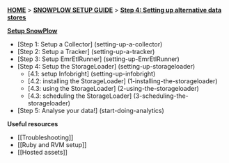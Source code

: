 [**HOME**](Home) > [**SNOWPLOW SETUP GUIDE**](Setting-up-SnowPlow) > [**Step 4: Setting up alternative data stores**](setting-up-alternative-data-stores)  

[**Setup SnowPlow**](Setting-up-SnowPlow)  

- [Step 1: Setup a Collector] (setting-up-a-collector)  
- [Step 2: Setup a Tracker] (setting-up-a-tracker)  
- [Step 3: Setup EmrEtlRunner] (setting-up-EmrEtlRunner)  
- [Step 4: Setup the StorageLoader] (setting-up-storageloader)  
  - [4.1: setup Infobright] (setting-up-infobright)
  - [4.2: installing the StorageLoader] (1-installing-the-storageloader)
  - [4.3: using the StorageLoader] (2-using-the-storageloader)
  - [4.3: scheduling the StorageLoader] (3-scheduling-the-storageloader)
- [Step 5: Analyse your data!] (start-doing-analytics)  

**Useful resources**  

- [[Troubleshooting]]  
- [[Ruby and RVM setup]]  
- [[Hosted assets]]  